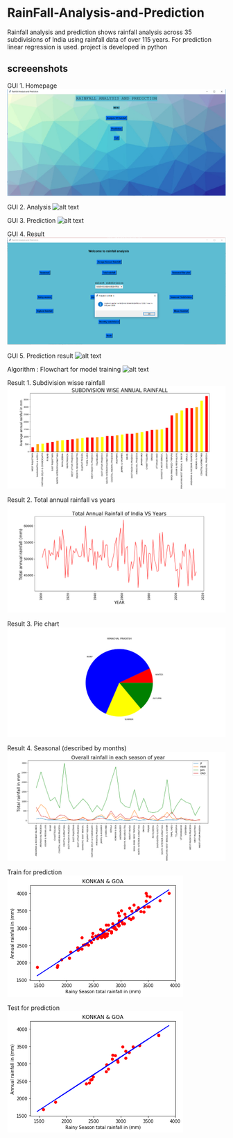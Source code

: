 # RainFall-Analysis-and-Prediction
Rainfall analysis and prediction shows rainfall analysis across 35 subdivisions of India using rainfall data of over 115 years. For prediction linear regression is used. project is developed in python
## screeenshots
GUI 1. Homepage
![alt text](./screenshots/Image10.png)

GUI 2. Analysis
![alt text](./screenshots/Image11.png)

GUI 3. Prediction
![alt text](./screenshots/Image12.png)

GUI 4. Result
![alt text](./screenshots/Image13.png)

GUI 5. Prediction result
![alt text](./screenshots/Image14.png)

Algorithm : Flowchart for model training
![alt text](./screenshots/Image9.png)

Result 1. Subdivision wisse rainfall
![alt text](./screenshots/Image1.png)

Result 2. Total annual rainfall vs years
![alt text](./screenshots/Image2.png)

Result 3. Pie chart
![alt text](./screenshots/Image3.png)

Result 4. Seasonal (described by months)
![alt text](./screenshots/Image4.png)

Train for prediction
![alt text](./screenshots/Image7.png)

Test for prediction
![alt text](./screenshots/Image8.png)
